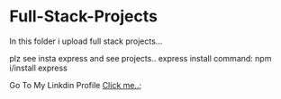 # Full-Stack-Projects
In this folder i upload full stack projects...


plz see insta express and see projects..
express install command: npm i/install  express


Go To My Linkdin Profile [Click me..]([www.linkedin.com/in/mohit-kumar-8850382aa](https://www.linkedin.com/in/mohit-kumar-8850382aa/)https://www.linkedin.com/in/mohit-kumar-8850382aa/);


